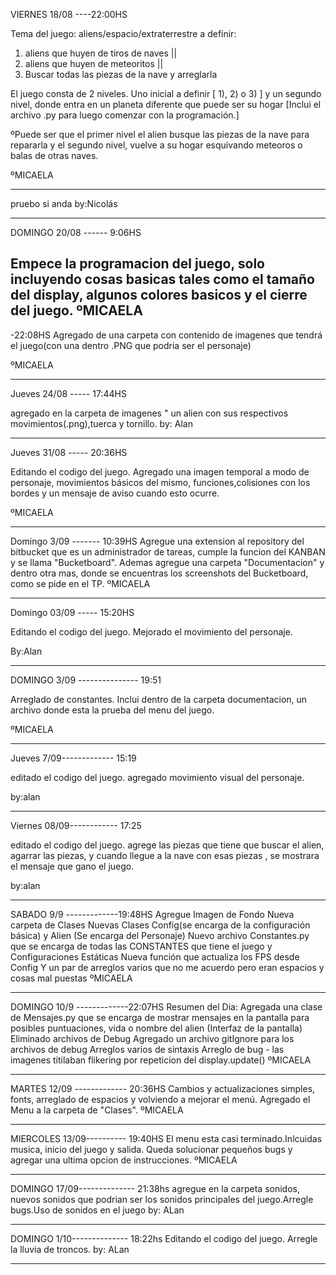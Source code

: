 ﻿VIERNES 18/08 ----22:00HS

Tema del juego: aliens/espacio/extraterrestre
a definir:
1) aliens que huyen de tiros de naves || 
2) aliens que huyen de meteoritos ||                  
3) Buscar todas las piezas de la nave y arreglarla


El juego consta de 2 niveles. Uno inicial a definir [ 1), 2) o 3) ] y un segundo nivel, donde entra en un planeta diferente que puede ser su hogar
[Inclui el archivo .py para luego comenzar con la programación.]

ºPuede ser que el primer nivel el alien busque las piezas de la nave para repararla y el segundo nivel, vuelve a su hogar esquivando meteoros o balas de otras naves.

ºMICAELA

**********************************************************

pruebo si anda
by:Nicolás
**********************************************************

DOMINGO 20/08 ------ 9:06HS

Empece la programacion del juego, solo incluyendo cosas basicas tales como el tamaño del display, algunos colores basicos y el cierre del juego.
ºMICAELA
-
-22:08HS
Agregado de una carpeta con contenido de imagenes que tendrá el juego(con una dentro .PNG que podria ser el personaje)

ºMICAELA
 
***********************************************************

Jueves 24/08 ----- 17:44HS

agregado en la carpeta de imagenes " un alien con sus respectivos movimientos(.png),tuerca y tornillo.
by: Alan
**********************************************************

Jueves 31/08 ----- 20:36HS

Editando el codigo del juego. Agregado una imagen temporal a modo de personaje, movimientos básicos del mismo, funciones,colisiones con los bordes y un mensaje de aviso cuando esto ocurre.

ºMICAELA

***********************************************************

Domingo 3/09 ------- 10:39HS
Agregue una extension al repository del bitbucket que es un administrador de tareas, cumple la funcion del KANBAN y se llama "Bucketboard". Ademas agregue una carpeta "Documentacion" y dentro otra mas, donde se encuentras los screenshots del Bucketboard, como se pide en el TP.
ºMICAELA

*********************************************************

Domingo 03/09 ----- 15:20HS

Editando el codigo del juego. Mejorado el movimiento del personaje.

By:Alan

************************************************

DOMINGO 3/09 --------------- 19:51

Arreglado de constantes. Inclui dentro de la carpeta documentacion, un archivo donde esta la prueba del menu del juego.

ºMICAELA
***********************************************

Jueves 7/09------------- 15:19

editado el codigo del juego. agregado movimiento visual del personaje.

by:alan

******************************
Viernes 08/09------------ 17:25

editado el codigo del juego. agrege las piezas que tiene que buscar el alien, agarrar las piezas, y cuando llegue a la nave con esas piezas , se mostrara el mensaje que gano el juego. 

by:alan
***************************
SABADO 9/9 -------------19:48HS
Agregue Imagen de Fondo
Nueva carpeta de Clases
Nuevas Clases Config(se encarga de la configuración básica) y Alien (Se encarga del Personaje)
Nuevo archivo Constantes.py que se encarga de todas las CONSTANTES que tiene el juego y Configuraciones Estáticas
Nueva función que actualiza los FPS desde Config
Y un par de arreglos varios que no me acuerdo pero eran espacios y cosas mal puestas
ºMICAELA
************************************
DOMINGO 10/9 -------------22:07HS
Resumen del Dia:
Agregada una clase de Mensajes.py que se encarga de mostrar mensajes en la pantalla para posibles puntuaciones, vida o nombre del alien (Interfaz de la pantalla)
Eliminado archivos de Debug
Agregado un archivo gitIgnore para los archivos de debug
Arreglos varios de sintaxis
Arreglo de bug - las imagenes titilaban flikering por repeticion del display.update()
ºMICAELA
************************************
MARTES 12/09 ------------- 20:36HS
Cambios y actualizaciones simples, fonts, arreglado de espacios y volviendo a mejorar el menú. Agregado el Menu a la carpeta de "Clases".
ºMICAELA
**************************************
MIERCOLES 13/09---------- 19:40HS
El menu esta casi terminado.Inlcuidas musica, inicio del juego y salida. Queda solucionar pequeños bugs y agregar una ultima opcion de instrucciones.
ºMICAELA
***************************************************
DOMINGO 17/09-------------- 21:38hs
agregue en la carpeta sonidos, nuevos sonidos que podrian ser los sonidos principales del juego.Arregle bugs.Uso de sonidos en el juego
by: ALan
**************************************************
DOMINGO 1/10-------------- 18:22hs
Editando el codigo del juego. Arregle la lluvia de troncos.
by: ALan
**************************************************